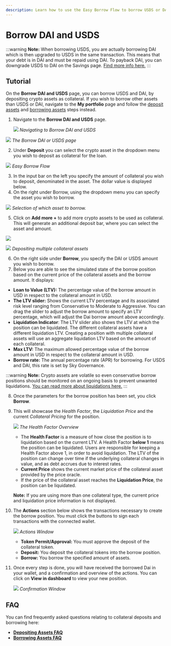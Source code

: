 ```yaml
---
description: Learn how to use the Easy Borrow Flow to borrow USDS or DAI.
---
```


# Borrow DAI and USDS

:::warning
**Note:** When borrowing USDS, you are actually borrowing DAI which is then upgraded to USDS in the same transaction. This means that your debt is in DAI and must be repaid using DAI. To payback DAI, you can downgrade USDS to DAI on the Savings page. [Find more info here.](../upgrading-to-usds-and-susds/)
:::

## Tutorial

On the **Borrow DAI and USDS** page, you can borrow USDS and DAI, by depositing crypto assets as collateral. If you wish to borrow other assets than USDS or DAI, navigate to the **My portfolio** page and follow the [deposit assets](/user-guides/using-sparklend/depositing-assets) and [borrowing assets](/user-guides/using-sparklend/borrowing-assets) steps instead.

1.  Navigate to the **Borrow DAI and USDS** page.


    ![](/assets/borrow-1.png)
    *Navigating to Borrow DAI and USDS*



![](/assets/borrow-2.png)
*The Borrow DAI or USDS page*

2. Under **Deposit** you can select the crypto asset in the dropdown menu you wish to deposit as collateral for the loan.

![](/assets/borrow-3.png)
*Easy Borrow Flow*

3. In the input bar on the left you specify the amount of collateral you wish to deposit, denominated in the asset. The dollar value is displayed below.
4. On the right under Borrow, using the dropdown menu you can specify the asset you wish to borrow.

![](/assets/borrow-5.png)
*Selection of which asset to borrow.*

5. Click on **Add more +** to add more crypto assets to be used as collateral. This will generate an additional deposit bar, where you can select the asset and amount.

![](/assets/borrow-4.png)

![](/assets/borrow-6.png)
*Depositing multiple collateral assets*

6. On the right side under **Borrow**, you specify the DAI or USDS amount you wish to borrow.
7. Below you are able to see the simulated state of the borrow position based on the current price of the collateral assets and the borrow amount. It displays:

* **Loan to Value (LTV):** The percentage value of the borrow amount in USD in respect to the collateral amount in USD.
* **The LTV slider:** Shows the current LTV percentage and its associated risk level ranging from Conservative to Moderate to Aggressive. You can drag the slider to adjust the borrow amount to specify an LTV percentage, which will adjust the Dai borrow amount above accordingly.
* **Liquidation Indicator**: The LTV slider also shows the LTV at which the position can be liquidated. The different collateral assets have a different liquidation LTV. Creating a position with multiple collateral assets will use an aggregate liquidation LTV based on the amount of each collateral.
* **Max LTV:** The maximum allowed percentage value of the borrow amount in USD in respect to the collateral amount in USD.
* **Borrow rate:** The annual percentage rate (APR) for borrowing. For USDS and DAI, this rate is set by Sky Governance.

:::warning
**Note:** Crypto assets are volatile so even conservative borrow positions should be monitored on an ongoing basis to prevent unwanted liquidations. [You can read more about liquidations here.](/user-guides/using-sparklend/liquidations)
:::

8. Once the parameters for the borrow position has been set, you click **Borrow**.

9.  This will showcase the *Health Factor*, the *Liquidation Price* and the current *Collateral Pricing* for the position.


    ![](/assets/borrow-7.png)
    *The Health Factor Overview*

    * The **Health Factor** is a measure of how close the position is to liquidation based on the current LTV. A Health Factor **below 1** means the position can be liquidated. Users are responsible for keeping a Health Factor above 1, in order to avoid liquidation. The LTV of the position can change over time if the underlying collateral changes in value, and as debt accrues due to interest rates.
    * **Current Price** shows the current market price of the collateral asset provided by the price oracle.
    * If the price of the collateral asset reaches the **Liquidation Price**, the position can be liquidated.

    **Note:** If you are using more than one collateral type, the current price and liquidation price information is not displayed.

10. The **Actions** section below shows the transactions necessary to create the borrow position. You must click the buttons to sign each transactions with the connected wallet.


    ![](/assets/borrow-8.png)
    *Actions Window*

    * **Token Permit/Approval:** You must approve the deposit of the collateral token.
    * **Deposit:** You deposit the collateral tokens into the borrow position.
    * **Borrow:** You borrow the specified amount of assets.

11. Once every step is done, you will have received the borrowed Dai in your wallet, and a confirmation and overview of the actions. You can click on **View in dashboard** to view your new position.


    ![](/assets/borrow-9.png)
    *Confirmation Window*

## FAQ

You can find frequently asked questions relating to collateral deposits and borrowing here:

* [**Depositing Assets FAQ**](/user-guides/using-sparklend/depositing-assets#faq)
* [**Borrowing Assets FAQ**](/user-guides/using-sparklend/borrowing-assets#faq)